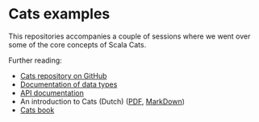 Cats examples
=============

This repositories accompanies a couple of sessions where we went over some of the core concepts of Scala Cats.

Further reading:
* [Cats repository on GitHub](https://github.com/typelevel/cats)
* [Documentation of data types](https://typelevel.org/cats/datatypes.html)
* [API documentation](https://typelevel.org/cats/api/cats/index.html)
* An introduction to Cats (Dutch) ([PDF](Introducing%20Cats.pdf), [MarkDown](Introducing%20Cats.md))
* [Cats book](https://books.underscore.io/scala-with-cats/scala-with-cats.pdf)

